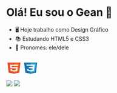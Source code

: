 # Olá! Eu sou o Gean 👋

- 🖥️ Hoje trabalho como Design Gráfico
- 📚 Estudando HTML5 e CSS3
- 🤠 Pronomes: ele/dele

<div style="display: inline_block"><br>
  <img align="center" alt="Gean-HTML" height="30" width="40" src="https://raw.githubusercontent.com/devicons/devicon/master/icons/html5/html5-original.svg">
  <img align="center" alt="Gean-CSS" height="30" width="40" src="https://raw.githubusercontent.com/devicons/devicon/master/icons/css3/css3-original.svg">
</div>

<br>

<div> 
  <a href="https://instagram.com/gean_franca_junior" target="_blank"><img src="https://img.shields.io/badge/-Instagram-%23E4405F?style=for-the-badge&logo=instagram&logoColor=white" target="_blank"></a>
  <a href="https://www.linkedin.com/in/geanmarcielfrancajunior" target="_blank"><img src="https://img.shields.io/badge/-LinkedIn-%230077B5?style=for-the-badge&logo=linkedin&logoColor=white" target="_blank"></a> 
</div>

